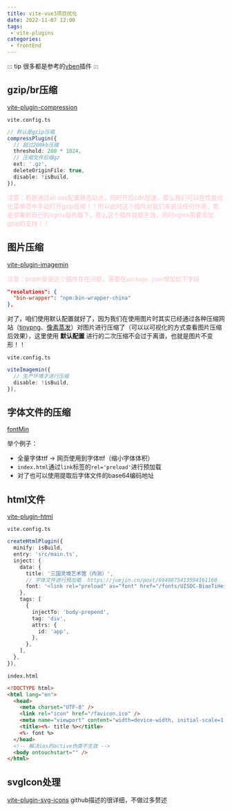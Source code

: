 ```yaml
---
title: vite-vue3项目优化
date: 2022-11-07 12:00
tags: 
 - vite-plugins
categories: 
 - frontEnd
---
```


::: tip
很多都是参考的[vben](https://github.com/vbenjs)插件
:::

## gzip/br压缩

[vite-plugin-compression](https://github.com/vbenjs/vite-plugin-compression)

`vite.config.ts`

```ts
// 默认是gzip压缩
compressPlugin({
  // 超过200kb压缩
  threshold: 200 * 1024,
  // 压缩文件后缀gz
  ext: '.gz',
  deleteOriginFile: true,
  disable: !isBuild,
}),
```

<span style="color: pink;">注意：若是通过ali oss配置静态站点，同时开启cdn加速，那么我们可以在性能优化菜单项中手动打开gzip压缩！！所以此时这个插件对我们来说没任何作用，若是部署到自己的nginx服务器下，那么这个插件就能生效，同时nginx需要添加gzip的支持！！</span>

## 图片压缩

[vite-plugin-imagemin](https://github.com/vbenjs/vite-plugin-imagemin)

<span style="color: pink;"> 注意：pnpm安装这个插件存在问题，需要在`package.json`增加如下字段</span>

```json
"resolutions": {
  "bin-wrapper": "npm:bin-wrapper-china"
},
```

对了，咱们使用默认配置就好了，因为我们在使用图片时其实已经通过各种压缩网站（[tinypng](https://tinypng.com/)、[像素蒸发](https://moonvy.com/apps/PxEvapo/)）对图片进行压缩了（可以以可视化的方式查看图片压缩后效果），这里使用 **默认配置** 进行的二次压缩不会过于离谱，也就是图片不变形！！

`vite.config.ts`

```ts
viteImagemin({
  // 生产环境才进行压缩
  disable: !isBuild,
}),
```

## 字体文件的压缩

[fontMin](http://ecomfe.github.io/fontmin/#app)

举个例子：
* 全量字体ttf -> 网页使用到字体ttf（缩小字体体积）
* `index.html`通过`link`标签的`rel='preload'`进行预加载
* 对了也可以使用提取后字体文件的base64编码地址

## html文件

[vite-plugin-html](https://github.com/vbenjs/vite-plugin-html)

`vite.config.ts`

```ts
createHtmlPlugin({
  minify: isBuild,
  entry: 'src/main.ts',
  inject: {
    data: {
      title: '三国灵境艺术馆（内测）',
      // 字体文件进行预加载  https://juejin.cn/post/6949875413594161160
      font: '<link rel="preload" as="font" href="/fonts/UISDC-BiaoTiHei.ttf" type="font/ttf" crossorigin="anonymous">',
    },
    tags: [
      {
        injectTo: 'body-prepend',
        tag: 'div',
        attrs: {
          id: 'app',
        },
      },
    ],
  },
}),
```

`index.html`

```html
<!DOCTYPE html>
<html lang="en">
  <head>
    <meta charset="UTF-8" />
    <link rel="icon" href="/favicon.ico" />
    <meta name="viewport" content="width=device-width, initial-scale=1.0, maximum-scale=1.0, minimum-scale=1.0, viewport-fit=cover" />
    <title><%- title %></title>
    <%- font %>
  </head>
  <!-- 解决ios的active伪类不生效 -->
  <body ontouchstart="" />
</html>
```

## svgIcon处理

[vite-plugin-svg-icons](https://github.com/vbenjs/vite-plugin-svg-icons)
github描述的很详细，不做过多赘述